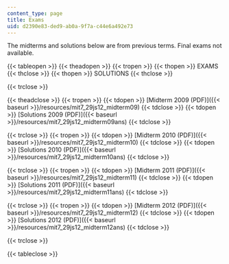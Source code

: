 ```yaml
---
content_type: page
title: Exams
uid: d2390e83-ded9-ab0a-9f7a-c44e6a492e73
---
```


The midterms and solutions below are from previous terms. Final exams not available.

{{< tableopen >}}
{{< theadopen >}}
{{< tropen >}}
{{< thopen >}}
EXAMS
{{< thclose >}}
{{< thopen >}}
SOLUTIONS
{{< thclose >}}

{{< trclose >}}

{{< theadclose >}}
{{< tropen >}}
{{< tdopen >}}
[Midterm 2009 (PDF)]({{< baseurl >}}/resources/mit7_29js12_midterm09)
{{< tdclose >}}
{{< tdopen >}}
[Solutions 2009 (PDF)]({{< baseurl >}}/resources/mit7_29js12_midterm09ans)
{{< tdclose >}}

{{< trclose >}}
{{< tropen >}}
{{< tdopen >}}
[Midterm 2010 (PDF)]({{< baseurl >}}/resources/mit7_29js12_midterm10)
{{< tdclose >}}
{{< tdopen >}}
[Solutions 2010 (PDF)]({{< baseurl >}}/resources/mit7_29js12_midterm10ans)
{{< tdclose >}}

{{< trclose >}}
{{< tropen >}}
{{< tdopen >}}
[Midterm 2011 (PDF)]({{< baseurl >}}/resources/mit7_29js12_midterm11)
{{< tdclose >}}
{{< tdopen >}}
[Solutions 2011 (PDF)]({{< baseurl >}}/resources/mit7_29js12_midterm11ans)
{{< tdclose >}}

{{< trclose >}}
{{< tropen >}}
{{< tdopen >}}
[Midterm 2012 (PDF)]({{< baseurl >}}/resources/mit7_29js12_midterm12)
{{< tdclose >}}
{{< tdopen >}}
[Solutions 2012 (PDF)]({{< baseurl >}}/resources/mit7_29js12_midterm12ans)
{{< tdclose >}}

{{< trclose >}}

{{< tableclose >}}